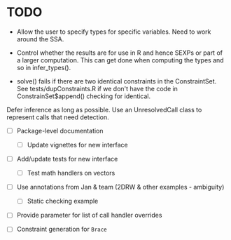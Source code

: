 
# TODO

* Allow the user to specify types for specific variables. Need to work around the SSA.
* Control whether the results are for use in R and hence SEXPs or part of a larger computation. This
  can get done when computing the types and so in infer_types().

* solve() fails if there are two identical constraints in the ConstraintSet. See
  tests/dupConstraints.R if we don't have the code in ConstrainSet$append() checking for identical.
   

Defer inference as long as possible. Use an UnresolvedCall class to represent
calls that need detection. 

* [ ] Package-level documentation
  + [ ] Update vignettes for new interface

* [ ] Add/update tests for new interface
  + [ ] Test math handlers on vectors

* [ ] Use annotations from Jan & team (2DRW & other examples - ambiguity)
  * [ ] Static checking example

* [ ] Provide parameter for list of call handler overrides

* [ ] Constraint generation for `Brace`

<!-- Old Stuff
## Old Stuff

* Tests for larger bodies of code (not just snippets).
* Support for `[`.
    + Non-scalar indexes.
* Support extraction functions `[[` and `$`.
    + Distinguish data frame / matrix based on these.
* Support for multidimensional `[`.
    + Equivalent to `[[` followed by `[` for data frames.
* Detect variables used as indexes in subset operations.
* Document exported functions.
* Support for `read.csv()`, `readRDS()`, etc via the `colClasses` parameter.
* Support for inference based on assertions.

* Generalize condition reduction to type system rather than case-by-case.

* Infer metadata from assignment functions such as `dim<-`
* Detect branching `return()` behavior and branch conditions; currently we just 
  assume user functions are type stable.
* Detect iterator patterns in while loops.
* Consolidate code for handling math operations with RLLVMCompile.
* Mark aggregate (sum, min, max, range, sd, mean) results
-->
